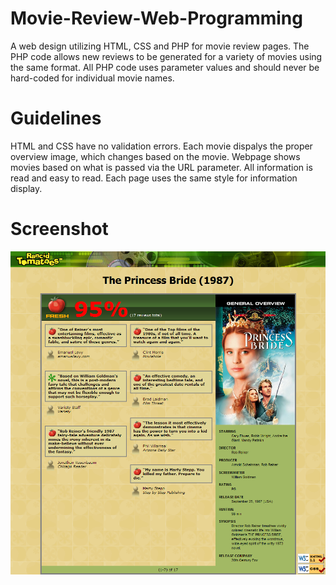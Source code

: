 # Movie-Review-Web-Programming
A web design utilizing HTML, CSS and PHP for movie review pages. The PHP code allows new reviews to be generated for a variety of movies using the same format. All PHP code uses parameter values and should never be hard-coded for individual movie names.

# Guidelines
HTML and CSS have no validation errors.
Each movie dispalys the proper overview image, which changes based on the movie.
Webpage shows movies based on what is passed via the URL parameter.
All information is read and easy to read.
Each page uses the same style for information display.

# Screenshot
![Example](screenshots/screenshot1.png)
